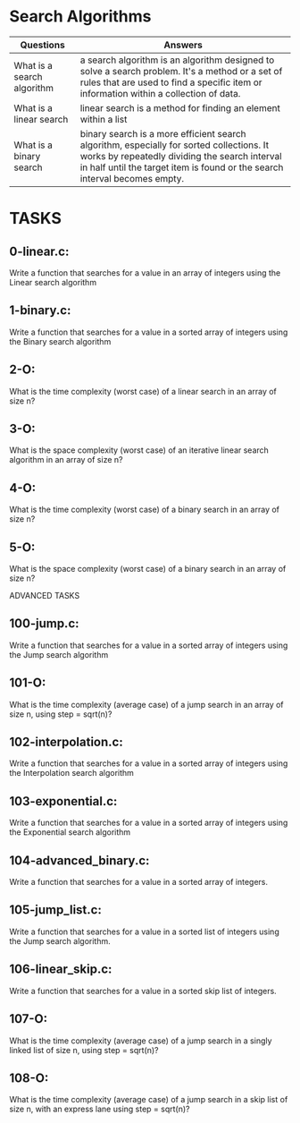 # Search Algorithms

| Questions | Answers |
| ---- | ---- |
| What is a search algorithm | a search algorithm is an algorithm designed to solve a search problem. It's a method or a set of rules that are used to find a specific item or information within a collection of data. |
| What is a linear search | linear search is a method for finding an element within a list |
| What is a binary search | binary search is a more efficient search algorithm, especially for sorted collections. It works by repeatedly dividing the search interval in half until the target item is found or the search interval becomes empty. |


# TASKS

## 0-linear.c:

Write a function that searches for a value in an array of integers using the Linear search algorithm


## 1-binary.c:

Write a function that searches for a value in a sorted array of integers using the Binary search algorithm


## 2-O:

What is the time complexity (worst case) of a linear search in an array of size n?

## 3-O:

What is the space complexity (worst case) of an iterative linear search algorithm in an array of size n?


## 4-O:

What is the time complexity (worst case) of a binary search in an array of size n?


## 5-O:

What is the space complexity (worst case) of a binary search in an array of size n?


ADVANCED TASKS

## 100-jump.c:

Write a function that searches for a value in a sorted array of integers using the Jump search algorithm


## 101-O:

What is the time complexity (average case) of a jump search in an array of size n, using step = sqrt(n)?


## 102-interpolation.c:

Write a function that searches for a value in a sorted array of integers using the Interpolation search algorithm


## 103-exponential.c:

Write a function that searches for a value in a sorted array of integers using the Exponential search algorithm


## 104-advanced_binary.c:

Write a function that searches for a value in a sorted array of integers.


## 105-jump_list.c:

Write a function that searches for a value in a sorted list of integers using the Jump search algorithm.


## 106-linear_skip.c:

Write a function that searches for a value in a sorted skip list of integers.


## 107-O:

What is the time complexity (average case) of a jump search in a singly linked list of size n, using step = sqrt(n)?


## 108-O:

What is the time complexity (average case) of a jump search in a skip list of size n, with an express lane using step = sqrt(n)?
